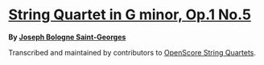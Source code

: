 # [String Quartet in G minor, Op.1 No.5][set]

__By [Joseph Bologne Saint-Georges][composer]__

[set]: https://musescore.com/openscore-string-quartets/sets/5108606
[composer]: https://musescore.com/openscore-string-quartets/sets?order=title&text=Saint-Georges,+Joseph

Transcribed and maintained by contributors to [OpenScore String Quartets].

[OpenScore String Quartets]: https://musescore.com/openscore-string-quartets
